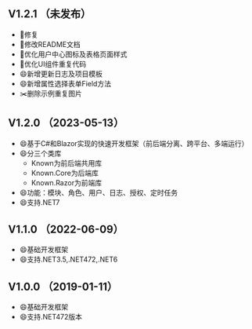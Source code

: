 ﻿## V1.2.1 （未发布）
- 🐛修复
- 🔨修改README文档
- 🔨优化用户中心图标及表格页面样式
- 🔨优化UI组件重复代码
- 😄新增更新日志及项目模板
- 😄新增属性选择表单Field方法
- ✂️删除示例重复图片

## V1.2.0 （2023-05-13）
- 😄基于C#和Blazor实现的快速开发框架（前后端分离、跨平台、多端运行）
- 😄分三个类库
    - Known为前后端共用库
    - Known.Core为后端库
    - Known.Razor为前端库
- 😄功能：模块、角色、用户、日志、授权、定时任务
- 😄支持.NET7

## V1.1.0 （2022-06-09）
- 😄基础开发框架
- 😄支持.NET3.5,.NET472,.NET6

## V1.0.0 （2019-01-11）
- 😄基础开发框架
- 😄支持.NET472版本
